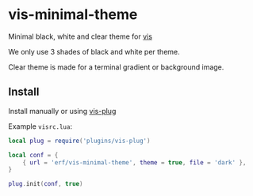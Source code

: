 # vis-minimal-theme

Minimal black, white and clear theme for [vis](https://github.com/martanne/vis)

We only use 3 shades of black and white per theme.

Clear theme is made for a terminal gradient or background image.

## Install

Install manually or using [vis-plug](https://github.com/erf/vis-plug)

Example `visrc.lua`:

```Lua
local plug = require('plugins/vis-plug')

local conf = {
	{ url = 'erf/vis-minimal-theme', theme = true, file = 'dark' },
}

plug.init(conf, true)

```

